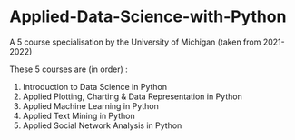 # Applied-Data-Science-with-Python
A 5 course specialisation by the University of Michigan (taken from 2021-2022)

These 5 courses are (in order) :

1. Introduction to Data Science in Python
2. Applied Plotting, Charting & Data Representation in Python
3. Applied Machine Learning in Python
4. Applied Text Mining in Python
5. Applied Social Network Analysis in Python
